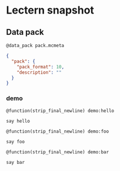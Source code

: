 # Lectern snapshot

## Data pack

`@data_pack pack.mcmeta`

```json
{
  "pack": {
    "pack_format": 10,
    "description": ""
  }
}
```

### demo

`@function(strip_final_newline) demo:hello`

```mcfunction
say hello
```

`@function(strip_final_newline) demo:foo`

```mcfunction
say foo
```

`@function(strip_final_newline) demo:bar`

```mcfunction
say bar
```
